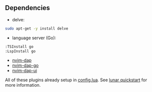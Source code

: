 ## Dependencies
- delve:
```bash
sudo apt-get -y install delve
```
- language server (Go):
```bash
:TSInstall go
:LspInstall go
```
- [nvim-dap](https://github.com/mfussenegger/nvim-dap)
- [nvim-dap-go](https://github.com/leoluz/nvim-dap-go)
- [nvim-dap-ui](https://github.com/rcarriga/nvim-dap-ui)

All of these plugins already setup in [config.lua](./config.lua).
See [lunar quickstart](https://www.lunarvim.org/docs/quick-start) for more information.
